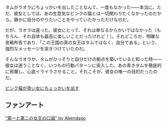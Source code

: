 <!-- title: うるさい猫 -->
<!-- relationship: Enemy -->

タムがラオラにちょっかいを出したことなんて、一度もなかった――本当に。ただ、彼女としては、あの生意気なピンクの猫とは一切関わりたくなかったのだから。静かに自分のやりたいことをやっていたかっただけなのだ。

だが、ラオラは違った。彼女にとって、それは単なるからかいではなかった（もちろん、それ自体も最高に楽しいことだったけれど！）。それどころか、明確な宣戦布告であり、「この王国の真の女王はタムではなく、自分である」という、強烈なメッセージを突きつけていたのだ。

そんなラオラが、タムがひっそりと自分だけの拠点を築いていると知った時――彼女は迷うことなく、いつもの行動パターンに突入した。あの青きタムを徹底的に邪魔し、心底イライラさせること。それこそが、彼女の唯一の目的だったのだ。

[ピンク猫が青い女にちょっかいを出す](#embed:https://www.youtube.com/live/6VtHPTU1FB8?feature=shared&t=15032)

## ファンアート

["第一と第二の女王の口論" by Abendago](https://x.com/Abendag0/status/1831257105069949232)